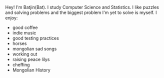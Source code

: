 Hey! I'm Batjin(Bat). I study Computer Science and Statistics. I like puzzles and solving problems and the biggest problem I'm yet to solve is myself.
I enjoy:
  - good coffee
  - indie music
  - good testing practices
  - horses
  - mongolian sad songs
  - working out
  - raising peace lilys
  - cheffing
  - Mongolian History

